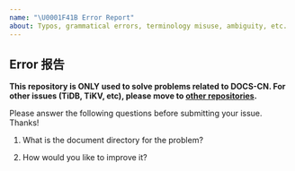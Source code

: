 ```yaml
---
name: "\U0001F41B Error Report"
about: Typos, grammatical errors, terminology misuse, ambiguity, etc.
---
```


## Error 报告

**This repository is ONLY used to solve problems related to DOCS-CN.
For other issues (TiDB, TiKV, etc), please move to [other repositories](https://github.com/pingcap/).**
<!-- 本仓库仅用于解决与中文文档相关的问题，
其他方面的问题（如 TiDB、TiKV 等），请移步其他[相关仓库](https://github.com/pingcap/)。 -->

Please answer the following questions before submitting your issue. Thanks!
<!-- 非常感谢你提出相关问题，在提交你的 issue 之前，请回答下面几个问题：-->

1. What is the document directory for the problem?
<!-- 1. 该问题出现的文档路径是什么？-->


2. How would you like to improve it?
<!-- 2. 你希望如何改正它? -->


